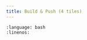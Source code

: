 ```yaml
---
title: Build & Push (4 tiles)
---
```

```{literalinclude} 2_build_push-t4.sh
:language: bash
:linenos: